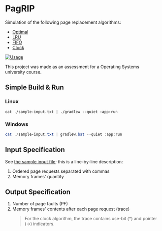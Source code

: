 # PagRIP

Simulation of the following page replacement algorithms:

- [Optimal](https://en.wikipedia.org/wiki/Page_replacement_algorithm#The_theoretically_optimal_page_replacement_algorithm)
- [LRU](https://en.wikipedia.org/wiki/Page_replacement_algorithm#Least_recently_used)
- [FIFO](https://en.wikipedia.org/wiki/Page_replacement_algorithm#First-in,_first-out)
- [Clock](https://en.wikipedia.org/wiki/Page_replacement_algorithm#Clock)

[![Usage](https://asciinema.org/a/WVkCtpxqBrfRGhUyXA0GS4QTM.svg)](https://asciinema.org/a/WVkCtpxqBrfRGhUyXA0GS4QTM)

This project was made as an assessment for a Operating Systems university course.

## Simple Build & Run

### Linux

```shell
cat ./sample-input.txt | ./gradlew --quiet :app:run
```

### Windows

```powershell
cat ./sample-input.txt | gradlew.bat --quiet :app:run
```

## Input Specification

See [the sample input file](./sample-input.txt); this is a line-by-line description:

1. Ordered page requests separated with commas
2. Memory frames' quantity

## Output Specification

1. Number of page faults (PF)
2. Memory frames' contents after each page request (trace)
	> For the clock algorithm, the trace contains use-bit (*) and pointer (->) indicators.